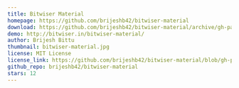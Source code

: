 ```yaml
---
title: Bitwiser Material
homepage: https://github.com/brijeshb42/bitwiser-material
download: https://github.com/brijeshb42/bitwiser-material/archive/gh-pages.zip
demo: http://bitwiser.in/bitwiser-material/
author: Brijesh Bittu
thumbnail: bitwiser-material.jpg
license: MIT License
license_link: https://github.com/brijeshb42/bitwiser-material/blob/gh-pages/LICENSE
github_repo: brijeshb42/bitwiser-material
stars: 12
---
```

